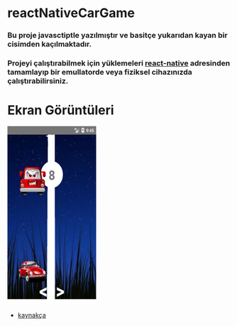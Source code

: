 # reactNativeCarGame

### Bu proje javasctiptle yazılmıştır ve basitçe yukarıdan kayan bir cisimden kaçılmaktadır.
### Projeyi çalıştırabilmek için yüklemeleri [react-native](https://facebook.github.io/react-native/docs/getting-started) adresinden tamamlayıp bir emullatorde veya fiziksel cihazınızda çalıştırabilirsiniz.
# Ekran Görüntüleri

<img src="https://github.com/Mmetinn/images/blob/master/Screenshot_1548625511.png" width="200" height="400" />

* [kaynakça](https://www.youtube.com/watch?v=jsIlewXb_Q0&t=829s)

